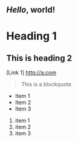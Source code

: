 *Hello*, **world!**
---
# Heading 1
## This is heading 2
[Link 1] http://a.com
> This is a blockquote


* Item 1
* Item 2
* Item 3

1. item 1
2. item 2
3. item 3
